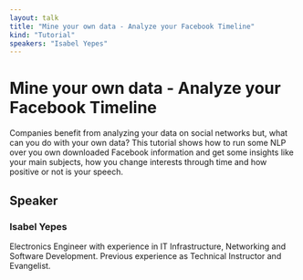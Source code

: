 ```yaml
---
layout: talk
title: "Mine your own data - Analyze your Facebook Timeline"
kind: "Tutorial"
speakers: "Isabel Yepes"
---
```


# Mine your own data - Analyze your Facebook Timeline

Companies benefit from analyzing your data on social networks but, what can you do with your own data? This tutorial shows how to run some NLP over you own downloaded Facebook information and get some insights like your main subjects, how you change interests through time and how positive or not is your speech.

## Speaker

### Isabel Yepes

Electronics Engineer with experience in IT Infrastructure, Networking and Software Development. Previous experience as Technical Instructor and Evangelist.
